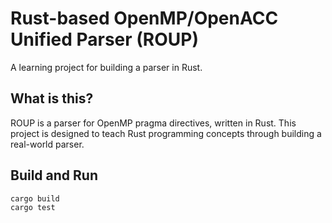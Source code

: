 # Rust-based OpenMP/OpenACC Unified Parser (ROUP)

A learning project for building a parser in Rust.

## What is this?

ROUP is a parser for OpenMP pragma directives, written in Rust. This project is designed to teach Rust programming concepts through building a real-world parser.

## Build and Run

```bash
cargo build
cargo test
```
